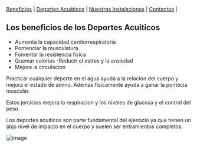 [Beneficios](./beneficios.md) | [Deportes Acuáticos](./deportesacuaticos.md) | [Nuestras Instalaciones](./nuestrasinstalaciones.md) | [Contactos](./contactos.md) |


## Los beneficios de los Deportes Acuiticos


- Aumenta la capacidad cardiorrespiratoria
- Pontenciar la musculatura
- Fomentar la resistencia fisica
- Quemar calorias
-Reducir el estres y la ansiedad 
- Mejora la circulacion

 Practicar cualquier deporte en el agua ayuda a la relacion del cuerpo y mejora el estado de amino. Ademas fisicamente ayuda a ganar la pontecia muscular. 

Estos jercicios mejora la respiracion y los niveles de glucosa y el control del peso. 

Los deportes acuiticos son parte fundamental del ejercicio ya que tienen un abjo nivel de impacto en el cuerpo y suelen ser entramientos completos.

![image](https://user-images.githubusercontent.com/99769712/157767455-caa5fd83-3003-4305-af36-8ff726eec40b.png)
